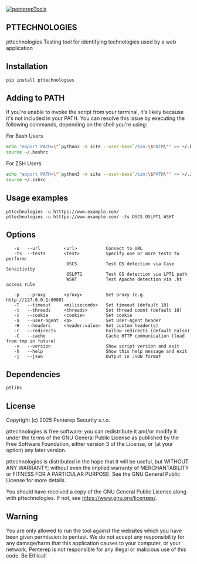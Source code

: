 [![penterepTools](https://www.penterep.com/external/penterepToolsLogo.png)](https://www.penterep.com/)


## PTTECHNOLOGIES

pttechnologies Testing tool for identifying technologies used by a web application

## Installation

```
pip install pttechnologies
```

## Adding to PATH
If you're unable to invoke the script from your terminal, it's likely because it's not included in your PATH. You can resolve this issue by executing the following commands, depending on the shell you're using:

For Bash Users
```bash
echo "export PATH=\"`python3 -m site --user-base`/bin:\$PATH\"" >> ~/.bashrc
source ~/.bashrc
```

For ZSH Users
```bash
echo "export PATH=\"`python3 -m site --user-base`/bin:\$PATH\"" >> ~/.zshrc
source ~/.zshrc
```

## Usage examples
```
pttechnologies -u htttps://www.example.com/
pttechnologies -u htttps://www.example.com/ -ts OSCS OSLPT1 WSHT
```

## Options
```
   -u   --url         <url>           Connect to URL
   -ts  --tests       <test>          Specify one or more tests to perform:
                       OSCS           Test OS detection via Case Sensitivity
                       OSLPT1         Test OS detection via LPT1 path
                       WSHT           Test Apache detection via .ht access rule

   -p   --proxy       <proxy>         Set proxy (e.g. http://127.0.0.1:8080)
   -T   --timeout     <miliseconds>   Set timeout (default 10)
   -t   --threads     <threads>       Set thread count (default 10)
   -c   --cookie      <cookie>        Set cookie
   -a   --user-agent  <a>             Set User-Agent header
   -H   --headers     <header:value>  Set custom header(s)
   -r   --redirects                   Follow redirects (default False)
   -C   --cache                       Cache HTTP communication (load from tmp in future)
   -v   --version                     Show script version and exit
   -h   --help                        Show this help message and exit
   -j   --json                        Output in JSON format
```

## Dependencies
```
ptlibs
```

## License

Copyright (c) 2025 Penterep Security s.r.o.

pttechnologies is free software: you can redistribute it and/or modify it under the terms of the GNU General Public License as published by the Free Software Foundation, either version 3 of the License, or (at your option) any later version.

pttechnologies is distributed in the hope that it will be useful, but WITHOUT ANY WARRANTY; without even the implied warranty of MERCHANTABILITY or FITNESS FOR A PARTICULAR PURPOSE. See the GNU General Public License for more details.

You should have received a copy of the GNU General Public License along with pttechnologies. If not, see https://www.gnu.org/licenses/.

## Warning

You are only allowed to run the tool against the websites which
you have been given permission to pentest. We do not accept any
responsibility for any damage/harm that this application causes to your
computer, or your network. Penterep is not responsible for any illegal
or malicious use of this code. Be Ethical!